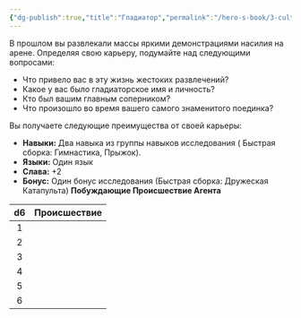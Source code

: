 ```yaml
---
{"dg-publish":true,"title":"Гладиатор","permalink":"/hero-s-book/3-culture-and-career/careers/gladiator/","dgPassFrontmatter":true}
---
```


В прошлом вы развлекали массы яркими демонстрациями насилия на арене. Определяя свою карьеру, подумайте над следующими вопросами:

- Что привело вас в эту жизнь жестоких развлечений?
- Какое у вас было гладиаторское имя и личность?
- Кто был вашим главным соперником?
- Что произошло во время вашего самого знаменитого поединка?

Вы получаете следующие преимущества от своей карьеры:

- **Навыки:** Два навыка из группы навыков исследования ( Быстрая сборка: Гимнастика, Прыжок).
- **Языки:** Один язык
- **Слава:** +2
- **Бонус:** Один бонус исследования (Быстрая сборка: Дружеская Катапульта)
**Побуждающие Происшествие Агента**

| d6  | Происшествие |
| :-: | ------------ |
|  1  |              |
|  2  |              |
|  3  |              |
|  4  |              |
|  5  |              |
|  6  |              |
